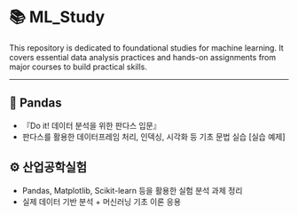 # 📚 ML_Study
This repository is dedicated to foundational studies for machine learning.
It covers essential data analysis practices and hands-on assignments from major courses to build practical skills.

---

## 🐼 Pandas
- 『Do it! 데이터 분석을 위한 판다스 입문』
- 판다스를 활용한 데이터프레임 처리, 인덱싱, 시각화 등 기초 문법 실습
[실습 예제]
  
## ⚙️ 산업공학실험
- Pandas, Matplotlib, Scikit-learn 등을 활용한 실험 분석 과제 정리
- 실제 데이터 기반 분석 + 머신러닝 기초 이론 응용
